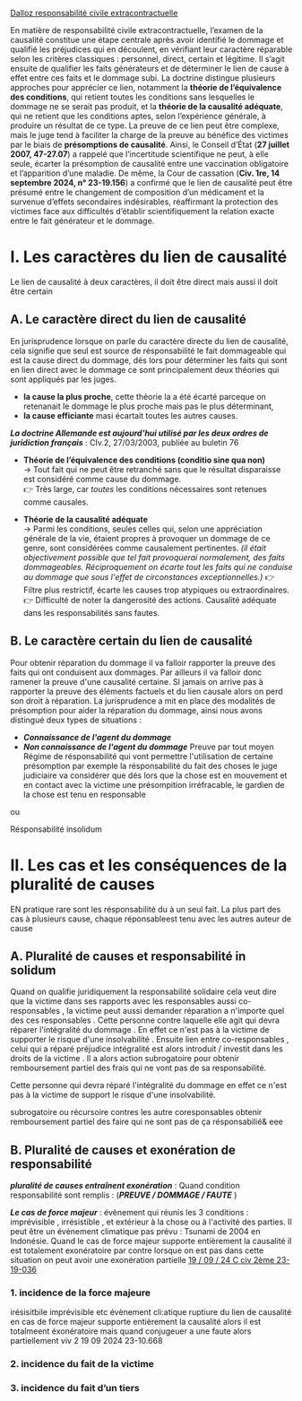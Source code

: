 [Dalloz responsabilité civile extracontractuelle](https://social.mtdv.me/articles/Dalloz) 

En matière de responsabilité civile extracontractuelle, l’examen de la causalité constitue une étape centrale après avoir identifié le dommage et qualifié les préjudices qui en découlent, en vérifiant leur caractère réparable selon les critères classiques : personnel, direct, certain et légitime. Il s’agit ensuite de qualifier les faits générateurs et de déterminer le lien de cause à effet entre ces faits et le dommage subi. La doctrine distingue plusieurs approches pour apprécier ce lien, notamment la **théorie de l’équivalence des conditions**, qui retient toutes les conditions sans lesquelles le dommage ne se serait pas produit, et la **théorie de la causalité adéquate**, qui ne retient que les conditions aptes, selon l’expérience générale, à produire un résultat de ce type. La preuve de ce lien peut être complexe, mais le juge tend à faciliter la charge de la preuve au bénéfice des victimes par le biais de **présomptions de causalité**. Ainsi, le Conseil d’État (**27 juillet 2007, 47-27.07**) a rappelé que l’incertitude scientifique ne peut, à elle seule, écarter la présomption de causalité entre une vaccination obligatoire et l’apparition d’une maladie. De même, la Cour de cassation (**Civ. 1re, 14 septembre 2024, n° 23-19.156**) a confirmé que le lien de causalité peut être présumé entre le changement de composition d’un médicament et la survenue d’effets secondaires indésirables, réaffirmant la protection des victimes face aux difficultés d’établir scientifiquement la relation exacte entre le fait générateur et le dommage.

# I. Les caractères du lien de causalité
Le lien de causalité à deux caractères, il doit être direct mais aussi il doit être certain
## A. Le caractère direct du lien de causalité
En jurisprudence lorsque on parle du caractère directe du lien de causalité, cela signifie que seul est source de résponsabilité le fait dommageable qui est la cause direct du dommage, dés lors pour déterminer les faits qui sont en lien direct avec le dommage ce sont principalement deux théories qui sont appliqués par les juges. 

- **la cause la plus proche**, cette théorie la a été écarté parceque on retenanait le dommage le plus proche mais pas le plus déterminant, 
- **la cause efficiante** masi écartait toutes les autres causes.

***La doctrine Allemande est aujourd'hui utilisé par les deux ordres de juridiction français*** :
CIv.2, 27/03/2003, publiée au buletin 76

- **Théorie de l’équivalence des conditions (conditio sine qua non)**  
    → Tout fait qui ne peut être retranché sans que le résultat disparaisse est considéré comme cause du dommage.  
    👉 Très large, car _toutes_ les conditions nécessaires sont retenues comme causales.
    
- **Théorie de la causalité adéquate**  
    → Parmi les conditions, seules celles qui, selon une appréciation générale de la vie, étaient propres à provoquer un dommage de ce genre, sont considérées comme causalement pertinentes.
	*(il était objectivement possible que tel fait provoquerai normalement, des faits dommageables. Réciproquement on écarte tout les faits qui ne conduise au dommage que sous l'effet de circonstances exceptionnelles.)*
    👉 Filtre plus restrictif, écarte les causes trop atypiques ou extraordinaires.
    👉 Difficulté de noter la dangerosité des actions.
Causalité adéquate dans les responsabilités sans fautes.

## B. Le caractère certain du lien de causalité
Pour obtenir réparation du dommage il va falloir rapporter la preuve des faits qui ont conduisent aux dommages. Par ailleurs il va falloir donc ramener la preuve d'une causalité certaine. SI jamais on arrive pas à rapporter la preuve des éléments factuels et du lien causale alors on perd son droit à réparation. La jurisprudence a mit en place des modalités de présomption pour aider la réparation du dommage, ainsi nous avons distingué deux types de situations :
- ***Connaissance de l'agent du dommage***
- ***Non connaissance de l'agent du dommage***
Preuve par tout moyen
Régime de résponsabilité qui vont permettre l'utilisation de certaine présomption par exemple la résponsabilité du fait des choses le juge judiciaire va considérer que dés lors que la chose est en mouvement et en contact avec la victime une présompition irréfracable, le gardien de la chose est tenu en responsable

ou 

Résponsabilité insolidum
# II. Les cas et les conséquences de la pluralité de causes
EN pratique rare sont les résponsabilité du à un seul fait. La plus part des cas à plusieurs cause, chaque réponsableest tenu avec les autres auteur de cause

## A. Pluralité de causes et responsabilité in solidum
Quand on qualifie juridiquement la responsabilité solidaire cela veut dire que la victime dans ses rapports avec les responsables aussi co-responsables , la victime peut aussi demander réparation a n'importe quel des ces responsables . Cette personne contre laquelle elle agit qui devra réparer l'intégralité du dommage . En effet ce n'est pas à la victime de supporter le risque d'une insolvabilité . Ensuite lien entre co-responsables , celui qui a réparé préjudice intégralité est alors introduit / investit dans les droits de la victime . Il a alors action subrogatoire pour obtenir remboursement partiel des frais qui ne vont pas de sa responsabilité.

Cette personne qui devra réparé l'intégralité du dommage en effet ce n'est pas à la victime de support le risque d'une insolvabilité.

subrogatoire ou récursoire contres les autre coresponsables obtenir remboursement partiel des faire qui ne sont pas de ça résponsabilié&
eee

## B. Pluralité de causes et exonération de responsabilité

***pluralité de causes entraînent exonération*** :  Quand condition responsabilité sont remplis :  (***PREUVE / DOMMAGE / FAUTE*** )  

***Le cas de force majeur*** : évènement qui réunis les 3 conditions : imprévisible , irrésistible , et extérieur à la chose ou à l'activité des parties.
Il peut être un événement climatique pas prévu : Tsunami de 2004 en Indonésie. Quand le cas de force majeur supporte entièrement la causalité il est totalement exonératoire par contre lorsque on est pas dans cette situation on peut avoir une exonération partielle [19 / 09 / 24 C civ 2ème 23-19-036](https://www.bing.com/ck/a?!&&p=d22ca2b12e221e25fb830b4a59b833629ce5171f9bfb021383fe1f314f19e0deJmltdHM9MTc1NzQ2MjQwMA&ptn=3&ver=2&hsh=4&fclid=04233b39-8691-6cf5-1a23-2e5387f86dee&psq=19+%2f+09+%2f+24+C+civ+2%c3%a8me+23-19-036&u=a1aHR0cHM6Ly93d3cubGVnaWZyYW5jZS5nb3V2LmZyL2p1cmkvaWQvSlVSSVRFWFQwMDAwNDIzOTc4NzA) 

### 1. incidence de la force majeure
irésisitbile imprévisible etc
évènement cli:atique
ruptiure du lien de causalité en cas de force majeur supporte entièrement la causalité alors il est totalmeent éxonératoire mais quand conjugeuer a une faute alors partiellement
viv 2 19 09 2024 23-10.668

### 2. incidence du fait de la victime

### 3. incidence du fait d’un tiers
